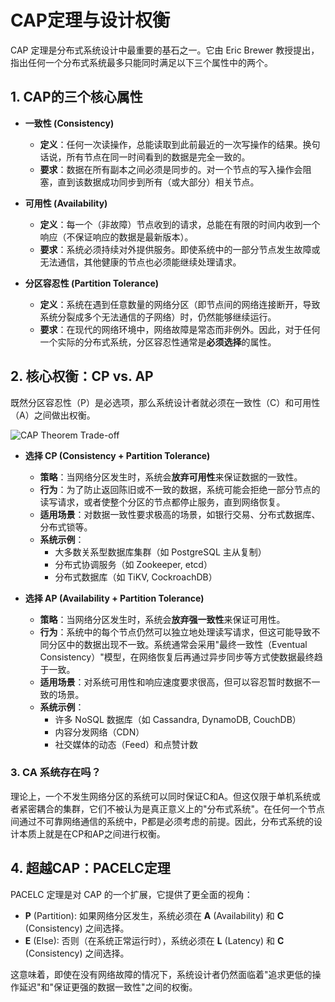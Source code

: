 # CAP定理与设计权衡

CAP 定理是分布式系统设计中最重要的基石之一。它由 Eric Brewer 教授提出，指出任何一个分布式系统最多只能同时满足以下三个属性中的两个。

## 1. CAP的三个核心属性

-   **一致性 (Consistency)**
    -   **定义**：任何一次读操作，总能读取到此前最近的一次写操作的结果。换句话说，所有节点在同一时间看到的数据是完全一致的。
    -   **要求**：数据在所有副本之间必须是同步的。对一个节点的写入操作会阻塞，直到该数据成功同步到所有（或大部分）相关节点。

-   **可用性 (Availability)**
    -   **定义**：每一个（非故障）节点收到的请求，总能在有限的时间内收到一个响应（不保证响应的数据是最新版本）。
    -   **要求**：系统必须持续对外提供服务。即使系统中的一部分节点发生故障或无法通信，其他健康的节点也必须能继续处理请求。

-   **分区容忍性 (Partition Tolerance)**
    -   **定义**：系统在遇到任意数量的网络分区（即节点间的网络连接断开，导致系统分裂成多个无法通信的子网络）时，仍然能够继续运行。
    -   **要求**：在现代的网络环境中，网络故障是常态而非例外。因此，对于任何一个实际的分布式系统，分区容忍性通常是**必须选择**的属性。

## 2. 核心权衡：CP vs. AP

既然分区容忍性（P）是必选项，那么系统设计者就必须在一致性（C）和可用性（A）之间做出权衡。

![CAP Theorem Trade-off](https://upload.wikimedia.org/wikipedia/commons/thumb/4/43/CAP_theorem.svg/400px-CAP_theorem.svg.png)

-   **选择 CP (Consistency + Partition Tolerance)**
    -   **策略**：当网络分区发生时，系统会**放弃可用性**来保证数据的一致性。
    -   **行为**：为了防止返回陈旧或不一致的数据，系统可能会拒绝一部分节点的读写请求，或者使整个分区的节点都停止服务，直到网络恢复。
    -   **适用场景**：对数据一致性要求极高的场景，如银行交易、分布式数据库、分布式锁等。
    -   **系统示例**：
        -   大多数关系型数据库集群（如 PostgreSQL 主从复制）
        -   分布式协调服务（如 Zookeeper, etcd）
        -   分布式数据库（如 TiKV, CockroachDB）

-   **选择 AP (Availability + Partition Tolerance)**
    -   **策略**：当网络分区发生时，系统会**放弃强一致性**来保证可用性。
    -   **行为**：系统中的每个节点仍然可以独立地处理读写请求，但这可能导致不同分区中的数据出现不一致。系统通常会采用"最终一致性（Eventual Consistency）"模型，在网络恢复后再通过异步同步等方式使数据最终趋于一致。
    -   **适用场景**：对系统可用性和响应速度要求很高，但可以容忍暂时数据不一致的场景。
    -   **系统示例**：
        -   许多 NoSQL 数据库（如 Cassandra, DynamoDB, CouchDB）
        -   内容分发网络（CDN）
        -   社交媒体的动态（Feed）和点赞计数

### 3. CA 系统存在吗？

理论上，一个不发生网络分区的系统可以同时保证C和A。但这仅限于单机系统或者紧密耦合的集群，它们不被认为是真正意义上的"分布式系统"。在任何一个节点间通过不可靠网络通信的系统中，P都是必须考虑的前提。因此，分布式系统的设计本质上就是在CP和AP之间进行权衡。

## 4. 超越CAP：PACELC定理

PACELC 定理是对 CAP 的一个扩展，它提供了更全面的视角：
-   **P** (Partition): 如果网络分区发生，系统必须在 **A** (Availability) 和 **C** (Consistency) 之间选择。
-   **E** (Else): 否则（在系统正常运行时），系统必须在 **L** (Latency) 和 **C** (Consistency) 之间选择。

这意味着，即使在没有网络故障的情况下，系统设计者仍然面临着"追求更低的操作延迟"和"保证更强的数据一致性"之间的权衡。 